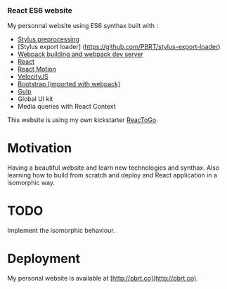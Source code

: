 ### React ES6 website

My personnal website using ES6 synthax built with :
  * [Stylus preprocessing](https://learnboost.github.io/stylus/)
  * [Stylus export loader] (https://github.com/PBRT/stylus-export-loader)
  * [Webpack building and webpack dev server](http://webpack.github.io/)
  * [React](https://facebook.github.io/react/)
  * [React Motion](https://github.com/chenglou/react-motion)
  * [VelocityJS](http://julian.com/research/velocity/)
  * [Bootstrap (imported with webpack)](https://github.com/gowravshekar/bootstrap-webpack)
  * [Gulp](http://gulpjs.com/)
  * Global UI kit
  * Media queries with React Context

This website is using my own kickstarter [ReacToGo](https://github.com/PBRT/reactogo).

# Motivation

Having a beautiful website and learn new technologies and synthax. Also learning how to build from scratch and deploy
and React application in a isomorphic way.

# TODO

Implement the isomorphic behaviour.

# Deployment

My personal website is available at [http://pbrt.co](http://pbrt.co).

